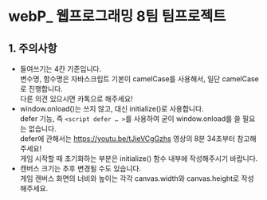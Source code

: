 # webP_ 웹프로그래밍 8팀 팀프로젝트
   
## 1. 주의사항
- 들여쓰기는 4칸 기준입니다.   
  변수명, 함수명은 자바스크립트 기본이 camelCase를 사용해서, 일단 camelCase로 진행합니다.   
  다른 의견 있으시면 카톡으로 해주세요!   
- window.onload()는 쓰지 않고, 대신 initialize()로 사용합니다.   
	defer 기능, 즉 `<script defer … >`를 사용하여 굳이 window.onload를 쓸 필요는 없습니다.   
	defer에 관해서는 https://youtu.be/tJieVCgGzhs  영상의 8분 34초부터 참고해주세요!   
  게임 시작할 때 초기화하는 부분은 initialize() 함수 내부에 작성해주시기 바랍니다.
- 캔버스 크기는 추후 변경될 수도 있습니다.   
  게임 캔버스 화면의 너비와 높이는 각각 canvas.width와 canvas.height로 작성해주세요.   
